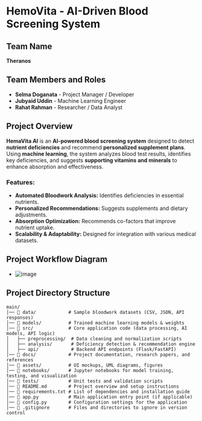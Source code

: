 # HemoVita - AI-Driven Blood Screening System

## Team Name
**Theranos**

## Team Members and Roles
- **Selma Doganata** - Project Manager / Developer
- **Jubyaid Uddin** - Machine Learning Engineer
- **Rahat Rahman** - Researcher / Data Analyst

## Project Overview
**HemaVita AI** is an **AI-powered blood screening system** designed to detect **nutrient deficiencies** and recommend **personalized supplement plans**. Using **machine learning**, the system analyzes blood test results, identifies key deficiencies, and suggests **supporting vitamins and minerals** to enhance absorption and effectiveness.

### Features:
- **Automated Bloodwork Analysis:** Identifies deficiencies in essential nutrients.
- **Personalized Recommendations:** Suggests supplements and dietary adjustments.
- **Absorption Optimization:** Recommends co-factors that improve nutrient uptake.
- **Scalability & Adaptability:** Designed for integration with various medical datasets.

## Project Workflow Diagram
- ![image](https://github.com/user-attachments/assets/b781e4a9-81b6-437e-8c01-ecf27c9f7aea)
 

## Project Directory Structure
```plaintext
main/
│── 📁 data/            # Sample bloodwork datasets (CSV, JSON, API responses)
│── 📁 models/          # Trained machine learning models & weights
│── 📁 src/             # Core application code (data processing, AI models, API logic)
│   ├── preprocessing/  # Data cleaning and normalization scripts
│   ├── analysis/       # Deficiency detection & recommendation engine
│   ├── api/            # Backend API endpoints (Flask/FastAPI)
│── 📁 docs/            # Project documentation, research papers, and references
│── 📁 assets/          # UI mockups, UML diagrams, figures
│── 📁 notebooks/       # Jupyter notebooks for model training, testing, and visualization
│── 📁 tests/           # Unit tests and validation scripts
│── 📄 README.md        # Project overview and setup instructions
│── 📄 requirements.txt # List of dependencies and installation guide
│── 📄 app.py           # Main application entry point (if applicable)
│── 📄 config.py        # Configuration settings for the application
│── 📄 .gitignore       # Files and directories to ignore in version control 

